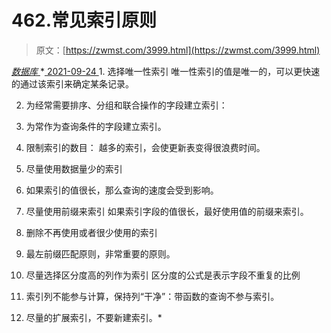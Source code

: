 <!--yml
category: 未分类
date: 0001-01-01 00:00:00
--->

# 462.常见索引原则

> 原文：[https://zwmst.com/3999.html](https://zwmst.com/3999.html)

   [ *数据库* ](https://zwmst.com/%e6%95%b0%e6%8d%ae%e5%ba%93)*[ <time datetime="2021-09-25T02:06:27+08:00"> 2021-09-24 </time> ](https://zwmst.com/3999.html)  1.  选择唯一性索引
    唯一性索引的值是唯一的，可以更快速的通过该索引来确定某条记录。

2.  为经常需要排序、分组和联合操作的字段建立索引：

3.  为常作为查询条件的字段建立索引。

4.  限制索引的数目：
    越多的索引，会使更新表变得很浪费时间。

5.  尽量使用数据量少的索引

6.  如果索引的值很长，那么查询的速度会受到影响。

7.  尽量使用前缀来索引
    如果索引字段的值很长，最好使用值的前缀来索引。

8.  删除不再使用或者很少使用的索引

9.  最左前缀匹配原则，非常重要的原则。

10.  尽量选择区分度高的列作为索引
    区分度的公式是表示字段不重复的比例

11.  索引列不能参与计算，保持列“干净”：带函数的查询不参与索引。

12.  尽量的扩展索引，不要新建索引。*